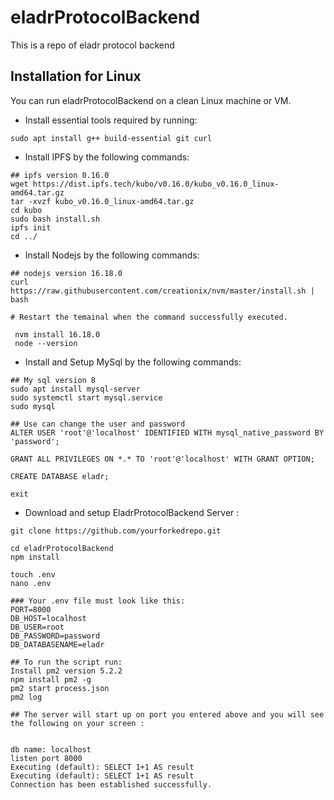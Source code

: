 # eladrProtocolBackend
This is a repo of eladr protocol backend
## Installation for Linux
You can run eladrProtocolBackend on a clean Linux machine or VM.

 * Install essential tools required by running:
 ```
 sudo apt install g++ build-essential git curl 
 ```
* Install IPFS by the following commands:
```
## ipfs version 0.16.0 
wget https://dist.ipfs.tech/kubo/v0.16.0/kubo_v0.16.0_linux-amd64.tar.gz
tar -xvzf kubo_v0.16.0_linux-amd64.tar.gz
cd kubo
sudo bash install.sh
ipfs init
cd ../
```

* Install Nodejs by the following commands:
```
## nodejs version 16.18.0
curl https://raw.githubusercontent.com/creationix/nvm/master/install.sh | bash 
``` 
```
# Restart the temainal when the command successfully executed.
```
```
 nvm install 16.18.0
 node --version
```
* Install and Setup MySql by the following commands:
```
## My sql version 8 
sudo apt install mysql-server
sudo systemctl start mysql.service
sudo mysql
```
```
## Use can change the user and password
ALTER USER 'root'@'localhost' IDENTIFIED WITH mysql_native_password BY 'password';
```
```
GRANT ALL PRIVILEGES ON *.* TO 'root'@'localhost' WITH GRANT OPTION;
```
```
CREATE DATABASE eladr;
```
```
exit
```



* Download and setup EladrProtocolBackend Server :

```
git clone https://github.com/yourforkedrepo.git
```
```
cd eladrProtocolBackend
npm install
```
```
touch .env
nano .env
```
```
### Your .env file must look like this:
PORT=8000
DB_HOST=localhost
DB_USER=root
DB_PASSWORD=password
DB_DATABASENAME=eladr
```
```
## To run the script run:
Install pm2 version 5.2.2
npm install pm2 -g
pm2 start process.json
pm2 log
```

```
## The server will start up on port you entered above and you will see the following on your screen :


db name: localhost
listen port 8000
Executing (default): SELECT 1+1 AS result
Executing (default): SELECT 1+1 AS result
Connection has been established successfully.
```
